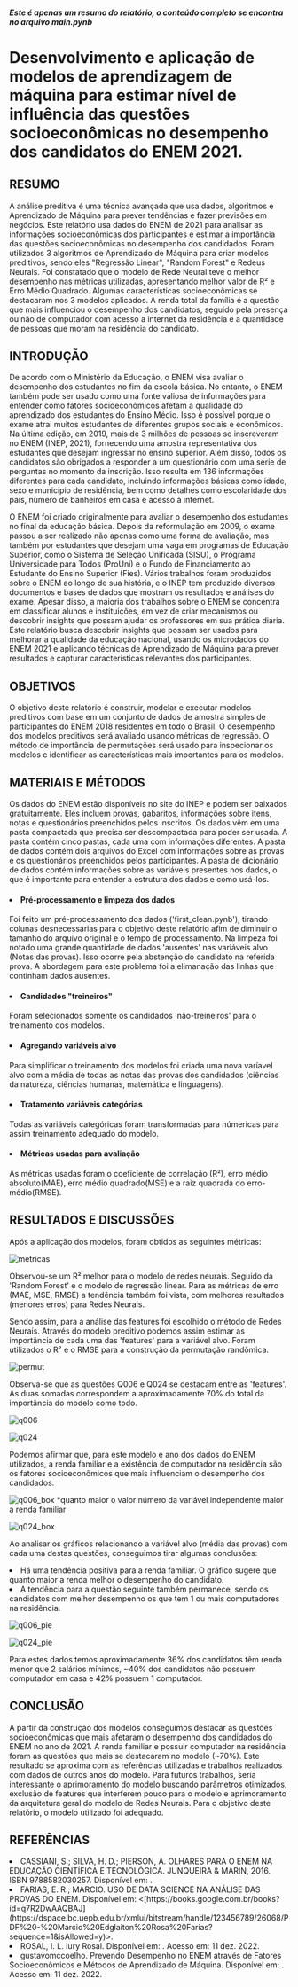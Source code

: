 #### <em> Este é apenas um resumo do relatório, o conteúdo completo se encontra no arquivo main.pynb </em> 

# Desenvolvimento e aplicação de modelos de aprendizagem de máquina para estimar nível de influência das questões socioeconômicas no desempenho dos candidatos do ENEM 2021.

## RESUMO

A análise preditiva é uma técnica avançada que usa dados, algoritmos e Aprendizado de Máquina para prever tendências e fazer previsões em negócios. Este relatório usa dados do ENEM de 2021 para analisar as informações socioeconômicas dos participantes e estimar a importância das questões socioeconômicas no desempenho dos candidados. Foram utilizados 3 algoritmos de Aprendizado de Máquina para criar modelos preditivos, sendo eles "Regressão Linear", "Random Forest" e Redeus Neurais. Foi constatado que o modelo de Rede Neural teve o melhor desempenho nas métricas utilizadas, apresentando melhor valor de R² e Erro Médio Quadrado. Algumas características socioeconômicas se destacaram nos 3 modelos aplicados. A renda total da família é a questão que mais influenciou o desempenho dos candidatos, seguido pela presença ou não de computador com acesso a internet da residência e a quantidade de pessoas que moram na residência do candidato.

## INTRODUÇÃO

De acordo com o Ministério da Educação, o ENEM visa avaliar o desempenho dos estudantes no fim da escola básica. No entanto, o ENEM também pode ser usado como uma fonte valiosa de informações para entender como fatores socioeconômicos afetam a qualidade do aprendizado dos estudantes do Ensino Médio. Isso é possível porque o exame atrai muitos estudantes de diferentes grupos sociais e econômicos. Na última edição, em 2019, mais de 3 milhões de pessoas se inscreveram no ENEM (INEP, 2021), fornecendo uma amostra representativa dos estudantes que desejam ingressar no ensino superior. Além disso, todos os candidatos são obrigados a responder a um questionário com uma série de perguntas no momento da inscrição. Isso resulta em 136 informações diferentes para cada candidato, incluindo informações básicas como idade, sexo e município de residência, bem como detalhes como escolaridade dos pais, número de banheiros em casa e acesso à internet.
 
O ENEM foi criado originalmente para avaliar o desempenho dos estudantes no final da educação básica. Depois da reformulação em 2009, o exame passou a ser realizado não apenas como uma forma de avaliação, mas também por estudantes que desejam uma vaga em programas de Educação Superior, como o Sistema de Seleção Unificada (SISU), o Programa Universidade para Todos (ProUni) e o Fundo de Financiamento ao Estudante do Ensino Superior (Fies). Vários trabalhos foram produzidos sobre o ENEM ao longo de sua história, e o INEP tem produzido diversos documentos e bases de dados que mostram os resultados e análises do exame. Apesar disso, a maioria dos trabalhos sobre o ENEM se concentra em classificar alunos e instituições, em vez de criar mecanismos ou descobrir insights que possam ajudar os professores em sua prática diária. Este relatório busca descobrir insights que possam ser usados para melhorar a qualidade da educação nacional, usando os microdados do ENEM 2021 e aplicando técnicas de Aprendizado de Máquina para prever resultados e capturar características relevantes dos participantes.

## OBJETIVOS

O objetivo deste relatório é construir, modelar e executar modelos preditivos com base em um conjunto de dados de amostra simples de participantes do ENEM 2018 residentes em todo o Brasil. O desempenho dos modelos preditivos será avaliado usando métricas de regressão. O método de importância de permutações será usado para inspecionar os modelos e identificar as características mais importantes para os modelos.


## MATERIAIS E MÉTODOS

Os dados do ENEM estão disponíveis no site do INEP e podem ser baixados gratuitamente. Eles incluem provas, gabaritos, informações sobre itens, notas e questionários preenchidos pelos inscritos. Os dados vêm em uma pasta compactada que precisa ser descompactada para poder ser usada. A pasta contém cinco pastas, cada uma com informações diferentes. A pasta de dados contém dois arquivos do Excel com informações sobre as provas e os questionários preenchidos pelos participantes. A pasta de dicionário de dados contém informações sobre as variáveis presentes nos dados, o que é importante para entender a estrutura dos dados e como usá-los.

#### <li> Pré-processamento e limpeza dos dados

Foi feito um pré-processamento dos dados ('first_clean.pynb'), tirando colunas desnecessárias para o objetivo deste relatório afim de diminuir o tamanho do arquivo original e o tempo de processamento.
Na limpeza foi notado uma grande quantidade de dados 'ausentes' nas variáveis alvo (Notas das provas). Isso ocorre pela abstenção do candidato na referida prova. A abordagem para este problema foi a elimanação das linhas que continham dados ausentes.

#### <li> Candidados "treineiros"

Foram selecionados somente os candidados 'não-treineiros' para o treinamento dos modelos. 

#### <li> Agregando variáveis alvo

Para simplificar o treinamento dos modelos foi criada uma nova varíavel alvo com a média de todas as notas das provas dos candidados (ciências da natureza, ciências humanas, matemática e linguagens).


#### <li> Tratamento variáveis categórias

Todas as variáveis categóricas foram transformadas para númericas para assim treinamento adequado do modelo.

#### <li> Métricas usadas para avaliação

As métricas usadas foram o coeficiente de correlação (R²), erro médio absoluto(MAE), erro médio quadrado(MSE) e a raiz quadrada do erro-médio(RMSE).


## RESULTADOS E DISCUSSÕES

Após a aplicação dos modelos, foram obtidos as seguintes métricas:


![metricas](pics/metricas.png)



Observou-se um R² melhor para o modelo de redes neurais. Seguido da 'Random Forest' e o modelo de regressão linear.
Para as métricas de erro (MAE, MSE, RMSE) a tendência também foi vista, com melhores resultados (menores erros) para Redes Neurais.

Sendo assim, para a análise das features foi escolhido o método de Redes Neurais.
Através do modelo preditivo podemos assim estimar as importância de cada uma das 'features' para a variável alvo. Foram utilizados o R² e o RMSE para a construção da permutação randômica.


![permut](pics/permutation.png)

Observa-se que as questões Q006 e Q024 se destacam entre as 'features'. As duas somadas correspondem a aproximadamente 70% do total da importância do modelo como todo.

![q006](pics/q006.png)

![q024](pics/q024.png)

Podemos afirmar que, para este modelo e ano dos dados do ENEM utilizados, a renda familiar e a existência de computador na residência são os fatores socioeconômicos que mais influenciam o desempenho dos candidados.

![q006_box](pics/q006_box.png)
*quanto maior o valor número da variável independente maior a renda familiar

![q024_box](pics/q024_box.png)

Ao analisar os gráficos relacionando a variável alvo (média das provas) com cada uma destas questões, conseguimos tirar algumas conclusões:

<li>Há uma tendência positiva para a renda familiar. O gráfico sugere que quanto maior a renda melhor o desempenho do candidato.</li>
<li>A tendência para a questão seguinte também permanece, sendo os candidatos com melhor desempenho os que tem 1 ou mais computadores na residência.</li> 


![q006_pie](pics/q006_pie.png)

![q024_pie](pics/q024_pie.png)

Para estes dados temos aproximadamente 36% dos candidatos têm renda menor que 2 salários mínimos, ~40% dos candidatos não possuem computador em casa e 42% possuem 1 computador.

## CONCLUSÃO

A partir da construção dos modelos conseguimos destacar as questões socioeconômicas que mais afetaram o desempenho dos candidados do ENEM no ano de 2021. A renda familiar e possuir computador na residência foram as questões que mais se destacaram no modelo (~70%). Este resultado se aproxima com as referências utilizadas e trabalhos realizados com dados de outros anos do modelo.
Para futuros trabalhos, seria interessante o aprimoramento do modelo buscando parâmetros otimizados, exclusão de features que interferem pouco para o modelo e aprimoramento da arquitetura geral do modelo de Redes Neurais.
Para o objetivo deste relatório, o modelo utilizado foi adequado.

## REFERÊNCIAS

<li> CASSIANI, S.; SILVA, H. D.; PIERSON, A. OLHARES PARA O ENEM NA EDUCAÇÃO
CIENTÍFICA E TECNOLÓGICA. JUNQUEIRA & MARIN, 2016. ISBN 9788582030257.
Disponível em: <https://books.google.com.br/books?id=q7R2DwAAQBAJ>.
 
<li> FARIAS, E. R.; MARCIO. USO DE DATA SCIENCE NA ANÁLISE DAS PROVAS DO ENEM.
Disponível em: <[https://books.google.com.br/books?id=q7R2DwAAQBAJ](https://dspace.bc.uepb.edu.br/xmlui/bitstream/handle/123456789/26068/PDF%20-%20Marcio%20Edglaiton%20Rosa%20Farias?sequence=1&isAllowed=y)>.
 
<li> ROSAL, I. L. Iury Rosal. Disponível em: <https://github.com/iuryrosal/machine-learning>. Acesso em: 11 dez. 2022.

<li> gustavomccoelho. Prevendo Desempenho no ENEM através de Fatores Socioeconômicos e Métodos de Aprendizado de Máquina. Disponível em: <https://github.com/gustavomccoelho/Previsao-de-Desempenho-ENEM>. Acesso em: 11 dez. 2022.